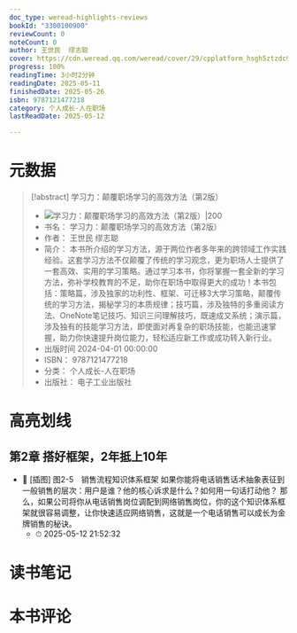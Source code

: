 ```yaml
---
doc_type: weread-highlights-reviews
bookId: "3300100900"
reviewCount: 0
noteCount: 0
author: 王世民  缪志聪
cover: https://cdn.weread.qq.com/weread/cover/29/cpplatform_hsgh5ztzdc9rpiyr8y4v9w/t6_cpplatform_hsgh5ztzdc9rpiyr8y4v9w1716445213.jpg
progress: 100%
readingTime: 3小时2分钟
readingDate: 2025-05-11
finishedDate: 2025-05-26
isbn: 9787121477218
category: 个人成长-人在职场
lastReadDate: 2025-05-12

---
```

# 元数据
> [!abstract] 学习力：颠覆职场学习的高效方法（第2版）
> - ![ 学习力：颠覆职场学习的高效方法（第2版）|200](https://cdn.weread.qq.com/weread/cover/29/cpplatform_hsgh5ztzdc9rpiyr8y4v9w/t6_cpplatform_hsgh5ztzdc9rpiyr8y4v9w1716445213.jpg)
> - 书名： 学习力：颠覆职场学习的高效方法（第2版）
> - 作者： 王世民  缪志聪
> - 简介： 本书所介绍的学习方法，源于两位作者多年来的跨领域工作实践经验。这套学习方法不仅颠覆了传统的学习观念，更为职场人士提供了一套高效、实用的学习策略。通过学习本书，你将掌握一套全新的学习方法，弥补学校教育的不足，助你在职场中取得更大的成功！本书包括：策略篇，涉及独家的功利性、框架、可迁移3大学习策略，颠覆传统的学习方法，揭秘学习的本质规律；技巧篇，涉及独特的多重阅读方法、OneNote笔记技巧、知识三问理解技巧，既速成又系统；演示篇，涉及独有的技能学习方法，即使面对再复杂的职场技能，也能迅速掌握，助力你快速提升岗位能力，轻松适应新工作或成功转入新行业。
> - 出版时间 2024-04-01 00:00:00
> - ISBN： 9787121477218
> - 分类： 个人成长-人在职场
> - 出版社： 电子工业出版社

# 高亮划线

## 第2章 搭好框架，2年抵上10年


- 📌 [插图]
   图2-5　销售流程知识体系框架
   如果你能将电话销售话术抽象表征到一般销售的层次：用户是谁？他的核心诉求是什么？如何用一句话打动他？
   那么，如果公司将你从电话销售岗位调配到网络销售岗位，你的这个知识体系框架就很容易调整，让你快速适应网络销售，这就是一个电话销售可以成长为金牌销售的秘诀。 
    - ⏱ 2025-05-12 21:52:32 

# 读书笔记


# 本书评论
